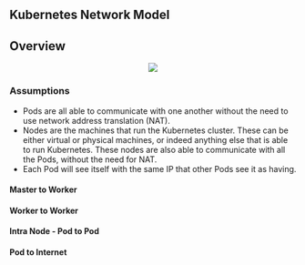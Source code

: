 ## Kubernetes Network Model

## Overview
<p align="center">
  <img src="images/kube-network-model.gif">
</p>

### Assumptions
* Pods are all able to communicate with one another without the need to use network address translation (NAT).
* Nodes are the machines that run the Kubernetes cluster. These can be either virtual or physical machines, or indeed anything else that is able to run Kubernetes. These nodes are also able to communicate with all the Pods, without the need for NAT.
* Each Pod will see itself with the same IP that other Pods see it as having.

#### Master to Worker

#### Worker to Worker

#### Intra Node - Pod to Pod

#### Pod to Internet